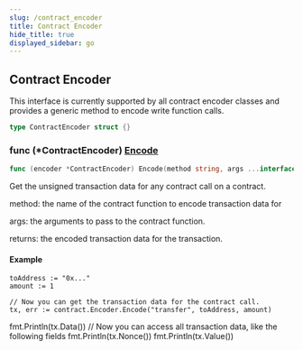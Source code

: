 ```yaml
---
slug: /contract_encoder
title: Contract Encoder
hide_title: true
displayed_sidebar: go
---
```


## Contract Encoder

This interface is currently supported by all contract encoder classes and provides a generic method to encode write function calls\.

```go
type ContractEncoder struct {}
```

### func \(\*ContractEncoder\) [Encode](https://github.com/thirdweb-dev/go-sdk/blob/main/thirdweb/contract_encoder.go#L56)

```go
func (encoder *ContractEncoder) Encode(method string, args ...interface{}) (*types.Transaction, error)
```

Get the unsigned transaction data for any contract call on a contract\.

method: the name of the contract function to encode transaction data for

args: the arguments to pass to the contract function\.

returns: the encoded transaction data for the transaction\.

#### Example

```
toAddress := "0x..."
amount := 1

// Now you can get the transaction data for the contract call.
tx, err := contract.Encoder.Encode("transfer", toAddress, amount)
```

fmt\.Println\(tx\.Data\(\)\) // Now you can access all transaction data, like the following fields fmt\.Println\(tx\.Nonce\(\)\) fmt\.Println\(tx\.Value\(\)\)
